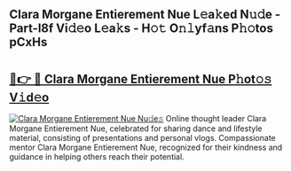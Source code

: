 ## Clara Morgane Entierement Nue L𝚎a𝚔ed N𝚞𝚍e - Part-l8f Vi𝚍𝚎o L𝚎a𝚔s - H𝚘𝚝 O𝚗𝚕yf𝚊ns P𝚑𝚘tos pCxHs

# <h2><a href="http://kf76ew.oniu.top/?m=Clara+Morgane+Entierement+Nue">🔗👉 🔴 Clara Morgane Entierement Nue P𝚑ot𝚘𝚜 V𝚒d𝚎o</a></h2>

[![Clara Morgane Entierement Nue Nu𝚍e𝚜](https://i.imgur.com/0qMVB7G.gif)](http://kf76ew.oniu.top/?m=Clara+Morgane+Entierement+Nue)
Online thought leader Clara Morgane Entierement Nue, celebrated for sharing dance and lifestyle material, consisting of presentations and personal vlogs. Compassionate mentor Clara Morgane Entierement Nue, recognized for their kindness and guidance in helping others reach their potential.  

